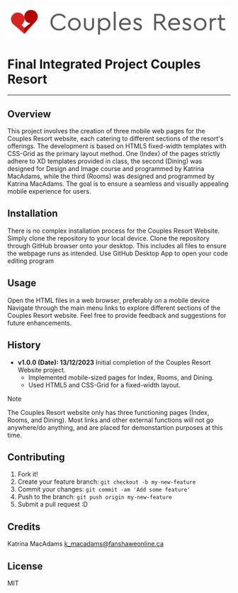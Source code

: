 <snippet>

![Couples Resort Logo](images/couples_resort_logo.svg)


# Final Integrated Project Couples Resort
---
## Overview
This project involves the creation of three mobile web pages for the Couples Resort website, each catering to different sections of the resort's offerings. The development is based on HTML5 fixed-width templates with CSS-Grid as the primary layout method. One (Index) of the pages strictly adhere to XD templates provided in class, the second (Dining) was designed for Design and Image course and programmed by Katrina MacAdams, while the third (Rooms) was designed and programmed by Katrina MacAdams. The goal is to ensure a seamless and visually appealing mobile experience for users. 

## Installation
There is no complex installation process for the Couples Resort Website. Simply clone the repository to your local device. 
Clone the repository through GitHub browser onto your desktop.
This includes all files to ensure the webpage runs as intended.
Use GitHub Desktop App to open your code editing program

## Usage
Open the HTML files in a web browser, preferably on a mobile device 
Navigate through the main menu links to explore different sections of the Couples Resort website.
Feel free to provide feedback and suggestions for future enhancements. 

## History
- **v1.0.0 (Date): 13/12/2023** Initial completion of the Couples Resort Website project.
  - Implemented mobile-sized pages for Index, Rooms, and Dining.
  - Used HTML5 and CSS-Grid for a fixed-width layout.

> [!NOTE]
> The Couples Resort website only has three functioning pages (Index, Rooms, and Dining). Most links and other external functions will not go anywhere/do anything, and are placed for demonstartion purposes at this time. 

  

## Contributing
1. Fork it!
2. Create your feature branch: `git checkout -b my-new-feature`
3. Commit your changes: `git commit -am 'Add some feature'`
4. Push to the branch: `git push origin my-new-feature`
5. Submit a pull request :D
## Credits
Katrina MacAdams 
k_macadams@fanshaweonline.ca
## License
MIT

</snippet>